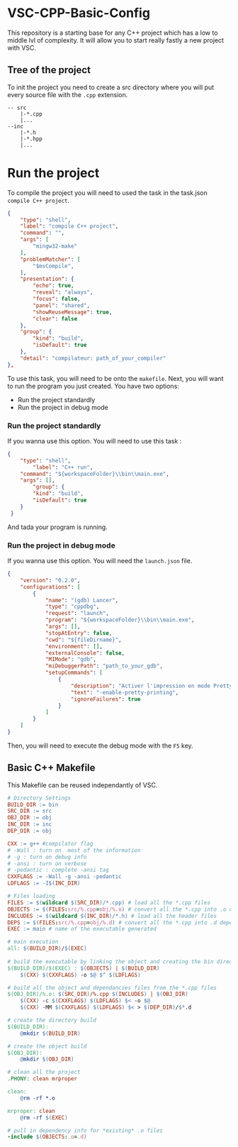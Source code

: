 # VSC-CPP-Basic-Config
This repository is a starting base for any C++ project which has a low to middle lvl of complexity.
It will allow you to start really fastly a new project with VSC.
## Tree of the project
To init the project you need to create a src directory where you will put every source file with the `.cpp` extension.
```tree
-- src
	|-*.cpp
	|...
--inc
	|-*.h
	|-*.hpp
	|...
```
# Run the project
To compile the project you will need to used the task in the task.json `compile C++ project`.
```json
{
	"type": "shell",
	"label": "compile C++ project",
	"command": "",
	"args": [
		"mingw32-make"
	],
	"problemMatcher": [
		"$msCompile",
	],
	"presentation": {
		"echo": true,
		"reveal": "always",
		"focus": false,
		"panel": "shared",
		"showReuseMessage": true,
		"clear": false
	},
	"group": {
		"kind": "build",
		"isDefault": true
	},
	"detail": "compilateur: path_of_your_compiler"
},
```
To use this task, you will need to be onto the `makefile`.
Next, you will want to run the program you just created. You have two options:
- Run the project standardly
- Run the project in debug mode
### Run the project standardly
If you wanna use this option. You will need to use this task :
```json
{
   	"type": "shell",
    	"label": "C++ run",
	"command": "${workspaceFolder}\\bin\\main.exe",
	"args": [],
    	"group": {
		"kind": "build",
		"isDefault": true
	}
 }
```
And tada your program is running. 
### Run the project in debug mode
If you wanna use this option. You will need the `launch.json` file.
```json
{
    "version": "0.2.0",
    "configurations": [
        {
            "name": "(gdb) Lancer",
            "type": "cppdbg",
            "request": "launch",
            "program": "${workspaceFolder}\\bin\\main.exe",
            "args": [],
            "stopAtEntry": false,
            "cwd": "${fileDirname}",
            "environment": [],
            "externalConsole": false,
            "MIMode": "gdb",
            "miDebuggerPath": "path_to_your_gdb",
            "setupCommands": [
                {
                    "description": "Activer l'impression en mode Pretty pour gdb",
                    "text": "-enable-pretty-printing",
                    "ignoreFailures": true
                }
            ]
        }
    ]
}
```
Then, you will need to execute the debug mode with the `F5` key.
## Basic C++ Makefile
This Makefile can be reused independantly of VSC.
```makefile
# Directory Settings
BUILD_DIR := bin
SRC_DIR := src
OBJ_DIR := obj
INC_DIR := inc
DEP_DIR := obj

CXX := g++ #compilator flag
# -Wall : turn on  most of the information
# -g : turn on debug info
# -ansi : turn on verbose
# -pedantic : complete -ansi tag
CXXFLAGS := -Wall -g -ansi -pedantic
LDFLAGS := -I$(INC_DIR)

# Files loading
FILES := $(wildcard $(SRC_DIR)/*.cpp) # load all the *.cpp files
OBJECTS := $(FILES:src/%.cpp=obj/%.o) # convert all the *.cpp into .o object inside the ./obj/ directory
INCLUDES := $(wildcard $(INC_DIR)/*.h) # load all the header files
DEPS := $(FILES:src/%.cpp=obj/%.d) # convert all the *.cpp into .d dependancies inside the ./obj/ directory
EXEC := main # name of the executable generated

# main execution
all: $(BUILD_DIR)/$(EXEC)
	
# build the executable by linking the object and creating the bin directory if not already created
$(BUILD_DIR)/$(EXEC) : $(OBJECTS) | $(BUILD_DIR)
	$(CXX) $(CXXFLAGS) -o $@ $^ $(LDFLAGS)

# build all the object and dependancies files from the *.cpp files
$(OBJ_DIR)/%.o: $(SRC_DIR)/%.cpp $(INCLUDES) | $(OBJ_DIR)
	$(CXX) -c $(CXXFLAGS) $(LDFLAGS) $< -o $@
	$(CXX) -MM $(CXXFLAGS) $(LDFLAGS) $< > $(DEP_DIR)/$*.d

# create the directory build
$(BUILD_DIR):
	@mkdir $(BUILD_DIR)

# create the object build
$(OBJ_DIR):
	@mkdir $(OBJ_DIR)

# clean all the project
.PHONY: clean mrproper

clean:
	@rm -rf *.o

mrproper: clean
	@rm -rf $(EXEC)

# pull in dependency info for *existing* .o files
-include $(OBJECTS:.o=.d)
```
